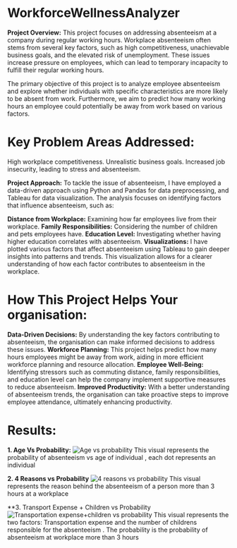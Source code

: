# WorkforceWellnessAnalyzer
**Project Overview:** This project focuses on addressing absenteeism at a company during regular working hours. Workplace absenteeism often stems from several key factors, such as high competitiveness, unachievable business goals, and the elevated risk of unemployment. These issues increase pressure on employees, which can lead to temporary incapacity to fulfill their regular working hours.

The primary objective of this project is to analyze employee absenteeism and explore whether individuals with specific characteristics are more likely to be absent from work. Furthermore, we aim to predict how many working hours an employee could potentially be away from work based on various factors.

# Key Problem Areas Addressed:

High workplace competitiveness.
Unrealistic business goals.
Increased job insecurity, leading to stress and absenteeism.

**Project Approach:** To tackle the issue of absenteeism, I have employed a data-driven approach using Python and Pandas for data preprocessing, and Tableau for data visualization. The analysis focuses on identifying factors that influence absenteeism, such as:

**Distance from Workplace:** Examining how far employees live from their workplace.
**Family Responsibilities:** Considering the number of children and pets employees have.
**Education Level:** Investigating whether having higher education correlates with absenteeism.
**Visualizations:** I have plotted various factors that affect absenteeism using Tableau to gain deeper insights into patterns and trends. This visualization allows for a clearer understanding of how each factor contributes to absenteeism in the workplace.

# How This Project Helps Your organisation:

**Data-Driven Decisions:** By understanding the key factors contributing to absenteeism, the organisation can make informed decisions to address these issues.
**Workforce Planning:** This project helps predict how many hours employees might be away from work, aiding in more efficient workforce planning and resource allocation.
**Employee Well-Being:** Identifying stressors such as commuting distance, family responsibilities, and education level can help the company implement supportive measures to reduce absenteeism.
**Improved Productivity:** With a better understanding of absenteeism trends, the organisation can take proactive steps to improve employee attendance, ultimately enhancing productivity.

# Results:

**1. Age Vs Probability:**
   ![Age vs probability](https://github.com/user-attachments/assets/c3dc5f36-03fb-4b51-977d-3d03f8d51964)
This visual represents the probability of absenteeism vs age of individual , each dot represents an individual


**2.  4 Reasons vs Probability**
![4 reasons vs probability](https://github.com/user-attachments/assets/76612965-2d9c-4900-b5c0-2d5edaef6ab4)
This visual represents the reason behind the absenteeism of a person  more than 3 hours at a workplace


**3. Transport Expense + Children vs Probability
![Transportation expense+children vs probability](https://github.com/user-attachments/assets/36fa968f-07b8-4fd8-97ae-673a7b567128)
This visual represents the two factors: Transportation expense and the  number of childrens  responsible for the absenteeism . 
The probability is the probability of absenteeism at workplace more than 3 hours 




